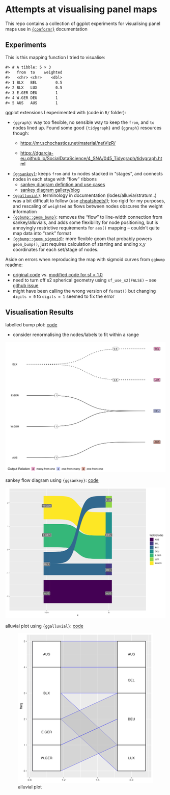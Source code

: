
<!-- README.md is generated from README.Rmd. Please edit that file -->

# Attempts at visualising panel maps

This repo contains a collection of ggplot experiments for visualising
panel maps use in [`{conformr}`](https://github.com/cynthiahqy/conformr)
documentation

<!-- badges: start -->
<!-- badges: end -->

## Experiments

This is this mapping function I tried to visualise:

    #> # A tibble: 5 × 3
    #>   from  to    weighted
    #>   <chr> <chr>    <dbl>
    #> 1 BLX   BEL        0.5
    #> 2 BLX   LUX        0.5
    #> 3 E.GER DEU        1  
    #> 4 W.GER DEU        1  
    #> 5 AUS   AUS        1

ggplot extensions I experimented with (code in `R/` folder):

-   `{ggraph}`: way too flexible, no sensible way to keep the `from`,
    and `to` nodes lined up. Found some good `{tidygraph}` and
    `{ggraph}` resources though:
    -   <https://mr.schochastics.net/material/netVizR/>

    -   <https://dgarcia-eu.github.io/SocialDataScience/4_SNA/045_Tidygraph/tidygraph.html>
-   [`{ggsankey}`](https://github.com/davidsjoberg/ggsankey): keeps
    `from` and `to` nodes stacked in “stages”, and connects nodes in
    each stage with “flow” ribbons
    -   [sankey diagram defintion and use
        cases](https://www.data-to-viz.com/graph/sankey.html)
    -   [sankey diagram
        gallery/blog](https://www.sankey-diagrams.com/page/2/)
-   [`{ggalluvial}`](https://github.com/corybrunson/ggalluvial):
    terminology in documentation (lodes/alluvia/stratum..) was a bit
    difficult to follow (use
    [cheatsheets!](https://jtr13.github.io/cc21fall2/ggalluvial-cheatsheet.html));
    too rigid for my purposes, and rescaling of `weighted` as flows
    between nodes obscures the weight information
-   [`{ggbump::geom_bump}`](https://github.com/davidsjoberg/ggbump#tutorial):
    removes the “flow” to line-width connection from sankey/alluvials,
    and adds some flexibility for node positioning, but is annoyingly
    restrictive requirements for `aes()` mapping – couldn’t quite map
    data into “rank” format
-   [`{ggbump::geom_sigmoid}`](https://github.com/davidsjoberg/ggbump#sigmoid-curves-examples):
    more flexible geom that probably powers `geom_bump()`, just requires
    calculation of starting and ending x,y coordinates for each
    set/stage of nodes.

Aside on errors when reproducing the map with sigmoid curves from
`ggbump` readme:

-   [original
    code](https://github.com/davidsjoberg/tidytuesday/blob/master/2020w17/2020w17_skript.R)
    vs. [modified code for sf \> 1.0](R/ggbump-sigmoid-map.R)
-   need to turn off s2 spherical geometry using `sf_use_s2(FALSE)` –
    see [github issue](https://github.com/r-spatial/sf/issues/1759)
-   might have been calling the wrong version of `format()` but changing
    `digits = 0` to `digits = 1` seemed to fix the error

## Visualisation Results

labelled bump plot: [code](R/ggbump-sigmoid-graph-edges.R)

-   consider renormalising the nodes/labels to fit within a range

![labelled bump plot](ggbump-sigmoid-graph-edges.jpg)

sankey flow diagram using `{ggsankey}`: [code](R/ggsankey.R)

![sankey flow diagram](ggsankey.png)

alluvial plot using `{ggalluvial}`: [code](R/ggalluvial.R)

<figure>
<img src="ggalluvial.png" width="445" alt="alluvial plot" />
<figcaption aria-hidden="true">alluvial plot</figcaption>
</figure>
